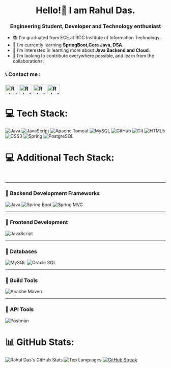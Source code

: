 <h1 align="center">Hello!👋 I am Rahul Das.</h1>
<h3 align="center">Engineering Student, Developer and Technology enthusiast</h3>


<!-- <p align="left"> <img src="https://komarev.com/ghpvc/?username=Sscuber03&label=Profile%20views&style=for-the-badge" alt="Sscuber03" /> </p> -->

- 📚 I'm graduated from ECE at RCC Institute of Information Technology.
- 🌱 I’m currently learning **SpringBoot,Core Java, DSA**.
- 👀 I’m interested in learning more about **Java Backend and Cloud**.
- 💞️ I’m looking to contribute everywhere possible, and learn from the collaborations.


<h3 align="left">📞  Contact me : <h3>
<p align="left">


<a href="https://www.linkedin.com/in/rahuldas04/" target="blank"><img align="center" src="https://raw.githubusercontent.com/rahuldkjain/github-profile-readme-generator/master/src/images/icons/Social/linked-in-alt.svg" alt="Rahul_Das" height="30" width="40" /></a>
<a href="https://www.hackerrank.com/profile/rd09536" target="blank"><img align="center" src="https://raw.githubusercontent.com/rahuldkjain/github-profile-readme-generator/master/src/images/icons/Social/hackerrank.svg" alt="Rahul_Das" height="30" width="40" /></a>
<a href="https://www.instagram.com/debuginc0de/?hl=en" target="blank"><img align="center" src="https://raw.githubusercontent.com/rahuldkjain/github-profile-readme-generator/master/src/images/icons/Social/instagram.svg" alt="Rahul_Das" height="30" width="40" /></a>
<a href="https://www.facebook.com/profile.php?id=100050157346903" target="blank"><img align="center" src="https://raw.githubusercontent.com/rahuldkjain/github-profile-readme-generator/master/src/images/icons/Social/facebook.svg" alt="Rahul_Das" height="30" width="40" /></a>

</p>


# 💻 Tech Stack:
![Java](https://img.shields.io/badge/java-%23ED8B00.svg?style=for-the-badge&logo=openjdk&logoColor=white) ![JavaScript](https://img.shields.io/badge/javascript-%23323330.svg?style=for-the-badge&logo=javascript&logoColor=%23F7DF1E)  ![Apache Tomcat](https://img.shields.io/badge/apache%20tomcat-%23F8DC75.svg?style=for-the-badge&logo=apache-tomcat&logoColor=black) ![MySQL](https://img.shields.io/badge/mysql-4479A1.svg?style=for-the-badge&logo=mysql&logoColor=white)  ![GitHub](https://img.shields.io/badge/github-%23121011.svg?style=for-the-badge&logo=github&logoColor=white)  ![Git](https://img.shields.io/badge/git-%23F05033.svg?style=for-the-badge&logo=git&logoColor=white)  ![HTML5](https://img.shields.io/badge/html5-%23E34F26.svg?style=for-the-badge&logo=html5&logoColor=white) ![CSS3](https://img.shields.io/badge/css3-%231572B6.svg?style=for-the-badge&logo=css3&logoColor=white)  ![Spring](https://img.shields.io/badge/spring-%236DB33F.svg?style=for-the-badge&logo=spring&logoColor=white)
![PostgreSQL](https://img.shields.io/badge/PostgreSQL-16-4169E1?style=for-the-badge&logo=postgresql&logoColor=white)


# 💻 Additional Tech Stack:
<br>

----

### 🔹 Backend Development Frameworks
![Java](https://img.shields.io/badge/Java-8-007396?style=for-the-badge&logo=java)
![Spring Boot](https://img.shields.io/badge/Spring%20Boot-3.3.5-6DB33F?style=for-the-badge&logo=springboot)
![Spring MVC](https://img.shields.io/badge/Spring%20MVC-Framework-6DB33F?style=for-the-badge&logo=spring)

---


### 🔹 Frontend Development
![JavaScript](https://img.shields.io/badge/JavaScript-ES2024-F7DF1E?style=for-the-badge&logo=javascript&logoColor=black)


---

### 🔹 Databases

![MySQL](https://img.shields.io/badge/MySQL-8.0-4479A1?style=for-the-badge&logo=mysql&logoColor=white)
![Oracle SQL](https://img.shields.io/badge/Oracle-19c-F80000?style=for-the-badge&logo=oracle&logoColor=white)

---

### 🔹 Build Tools
![Apache Maven](https://img.shields.io/badge/Maven-3.9.6-C71A36?style=for-the-badge&logo=apachemaven&logoColor=white)

---

### 🔹 API Tools
![Postman](https://img.shields.io/badge/Postman-API%20Testing-FF6C37?style=for-the-badge&logo=postman&logoColor=white)


# 📊 GitHub Stats:


![Rahul Das's GitHub Stats](https://github-readme-stats.vercel.app/api?username=debuginc0de&show_icons=true&theme=gruvbox)
![Top Languages](https://github-readme-stats.vercel.app/api/top-langs/?username=debuginc0de&layout=compact&theme=gruvbox)
[![GitHub Streak](https://streak-stats.demolab.com?user=debuginc0de&theme=gruvbox)](https://git.io/streak-stats)
